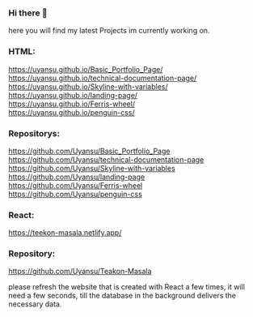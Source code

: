### Hi there 👋

here you will find my latest Projects im currently working on.

### HTML:
https://uyansu.github.io/Basic_Portfolio_Page/ <br> https://uyansu.github.io/technical-documentation-page/ <br> https://uyansu.github.io/Skyline-with-variables/ <br> https://uyansu.github.io/landing-page/ <br> https://uyansu.github.io/Ferris-wheel/ <br> https://uyansu.github.io/penguin-css/
### Repositorys: 
https://github.com/Uyansu/Basic_Portfolio_Page <br> https://github.com/Uyansu/technical-documentation-page <br> https://github.com/Uyansu/Skyline-with-variables <br> https://github.com/Uyansu/landing-page <br> https://github.com/Uyansu/Ferris-wheel <br> https://github.com/Uyansu/penguin-css



### React:
https://teekon-masala.netlify.app/
### Repository: 
https://github.com/Uyansu/Teakon-Masala

please refresh the website that is created with React a few times, it will need a few seconds, till the database in the background delivers the necessary data.

<!--
**Uyansu/Uyansu** is a ✨ _special_ ✨ repository because its `README.md` (this file) appears on your GitHub profile.

Here are some ideas to get you started:

- 🔭 I’m currently working on ...
- 🌱 I’m currently learning ...
- 👯 I’m looking to collaborate on ...
- 🤔 I’m looking for help with ...
- 💬 Ask me about ...
- 📫 How to reach me: ...
- 😄 Pronouns: ...
- ⚡ Fun fact: ...
-->
